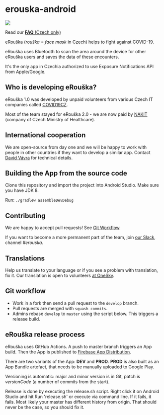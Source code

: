 # erouska-android

[<img src="https://lh3.googleusercontent.com/cjsqrWQKJQp9RFO7-hJ9AfpKzbUb_Y84vXfjlP0iRHBvladwAfXih984olktDhPnFqyZ0nu9A5jvFwOEQPXzv7hr3ce3QVsLN8kQ2Ao=s0">](https://play.google.com/store/apps/details?id=cz.covid19cz.erouska)

Read our [**FAQ** (Czech only)](https://erouska.cz/caste-dotazy)

eRouška (_rouška_ = _face mask_ in Czech) helps to fight against COVID-19.

eRouška uses Bluetooth to scan the area around the device for other eRouška users and saves the data of these encounters.

It's the only app in Czechia authorized to use Exposure Notifications API from Apple/Google.

## Who is developing eRouška?

eRouška 1.0 was developed by unpaid volunteers from various Czech IT companies called [COVID19CZ](https://covid19cz.cz).

Most of the team stayed for eRouška 2.0 - we are now paid by [NAKIT](https://nakit.cz/) (company of Czech Ministry of Healthcare).

## International cooperation

We are open-source from day one and we will be happy to work with people in other countries if they want to develop a similar app. Contact [David Vávra](mailto:david.vavra@erouska.cz) for technical details.

## Building the App from the source code

Clone this repository and import the project into Android Studio. Make sure you have JDK 8.

Run:
`./gradlew assembleDevDebug`

## Contributing
We are happy to accept pull requests! See [Git Workflow](#git-workflow).

If you want to become a more permanent part of the team, join [our Slack](covid19cz.slack.com), channel _#erouska_.

## Translations

Help us translate to your language or if you see a problem with translation, fix it. Our translation is open to volunteers [at OneSky](https://covid19cz.oneskyapp.com/).

## <a name="git-workflow"></a>Git workflow

- Work in a fork then send a pull request to the `develop` branch. 
- Pull requests are merged with `squash commits`.
- Admins rebase `develop` to `master` using the script below. This triggers a release build.

## eRouška release process

eRouška uses GitHub Actions. A push to master branch triggers an App build. Then the App is published to [Firebase App Distribution](https://firebase.google.com/docs/app-distribution). 

There are two variants of the App: **DEV** and **PROD**. **PROD** is also built as an App Bundle artefact, that needs to be manually uploaded to Google Play.

Versioning is automatic: major and minor version is in Git, patch is _versionCode_ (a number of commits from the start).

Release is done by executing the release.sh script. Right click it on Android Studio and hit Run 'release.sh' or execute via command line.
If it fails, it fails. Most likely your master has different history from origin. That should never be the case, so you should fix it.
